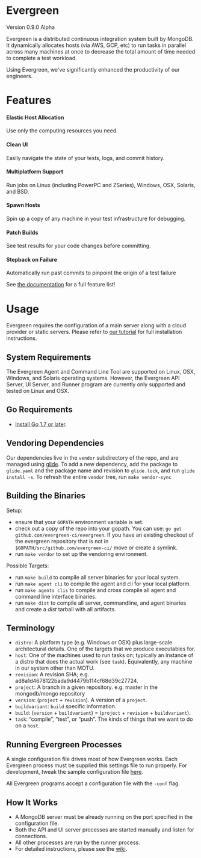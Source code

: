 # Evergreen
Version 0.9.0 Alpha

Evergreen is a distributed continuous integration system built by MongoDB.
It dynamically allocates hosts (via AWS, GCP, etc) to run tasks in parallel across many machines at once to decrease the total amount of time needed to complete a test workload.

Using Evergreen, we've significantly enhanced the productivity of our engineers.

# Features

#### Elastic Host Allocation
Use only the computing resources you need.

#### Clean UI
Easily navigate the state of your tests, logs, and commit history.

#### Multiplatform Support
Run jobs on Linux (including PowerPC and ZSeries), Windows, OSX, Solaris, and BSD.

#### Spawn Hosts
Spin up a copy of any machine in your test infrastructure for debugging.

#### Patch Builds
See test results for your code changes before committing.

#### Stepback on Failure
Automatically run past commits to pinpoint the origin of a test failure

See [the documentation](https://github.com/evergreen-ci/evergreen/wiki) for a full feature list!

# Usage
Evergreen requires the configuration of a main server along with a cloud provider or static servers.
Please refer to [our tutorial](https://github.com/evergreen-ci/evergreen/wiki/Getting-Started) for full installation instructions.

## System Requirements
The Evergreen Agent and Command Line Tool are supported on Linux, OSX, Windows, and Solaris operating systems.
However, the Evergreen API Server, UI Server, and Runner program are currently only supported and tested on Linux and OSX.

## Go Requirements
* [Install Go 1.7 or later](https://golang.org/dl/).

## Vendoring Dependencies
Our dependencies live in the `vendor` subdirectory of the repo, and
are managed using [glide](https://github.com/Masterminds/glide). To
add a new dependency, add the package to `glide.yaml` and the package
name and revision to `glide.lock`, and run `glide install -s`. To
refresh the entire `vendor` tree, run `make vendor-sync`

## Building the Binaries

Setup:

* ensure that your `GOPATH` environment variable is set.
* check out a copy of the repo into your gopath. You can use: `go get
  github.com/evergreen-ci/evergreen`. If you have an existing checkout
  of the evergreen repository that is not in
  `$GOPATH/src/github.com/evergreen-ci/` move or create a symlink.
* run `make vendor` to set up the vendoring environment.

Possible Targets:

* run `make build` to compile all server binaries for your local
  system.
* run `make agent cli` to compile the agent and cli for your local
  platform.
* run `make agents clis` to compile and cross compile all agent and
  command line interface binaries.
* run `make dist` to compile all server, commandline, and agent
  binaries and create a *dist* tarball with all artifacts.

## Terminology
* `distro`: A platform type (e.g. Windows or OSX) plus large-scale architectural details.  One of the targets that we produce executables for.
* `host`: One of the machines used to run tasks on; typically an instance of a distro that does the actual work (see `task`). Equivalently, any machine in our system other than MOTU.
* `revision`: A revision SHA; e.g. ad8a1d4678122bada9d4479b114cf68d39c27724.
* `project`: A branch in a given repository. e.g. master in the mongodb/mongo repository
* `version`: (`project` + `revision`).  A version of a `project`.
* `buildvariant`: `build` specific information.
* `build`: (`version` + `buildvariant`) = (`project` + `revision` + `buildvariant`).
* `task`: “compile”, “test”, or “push”.  The kinds of things that we want to do on a `host`.

## Running Evergreen Processes
A single configuration file drives most of how Evergreen works. Each Evergreen process must be supplied this settings file to run properly.
For development, tweak the sample configuration file [here](https://github.com/evergreen-ci/evergreen/blob/master/docs/evg_example_config.yml).

All Evergreen programs accept a configuration file with the `-conf` flag.

## How It Works
 * A MongoDB server must be already running on the port specified in the configuration file.
 * Both the API and UI server processes are started manually and listen for connections.
 * All other processes are run by the runner process.
 * For detailed instructions, please see the [wiki](https://github.com/evergreen-ci/evergreen/wiki).
